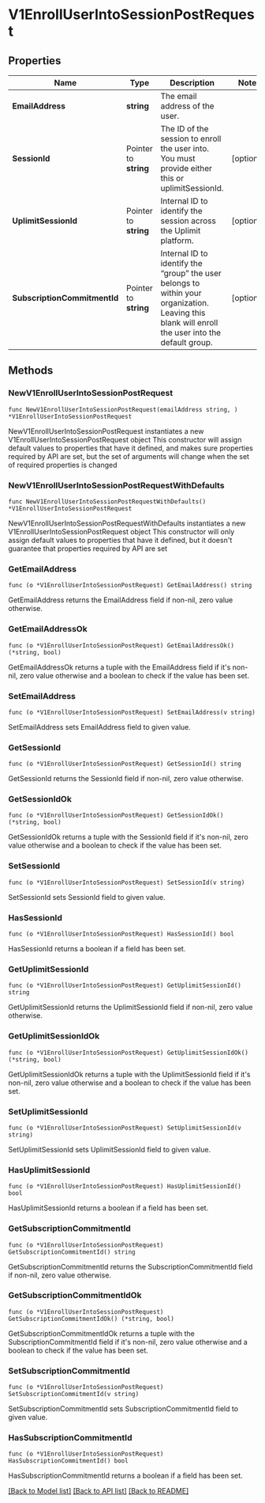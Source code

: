 # V1EnrollUserIntoSessionPostRequest

## Properties

Name | Type | Description | Notes
------------ | ------------- | ------------- | -------------
**EmailAddress** | **string** | The email address of the user. | 
**SessionId** | Pointer to **string** | The ID of the session to enroll the user into. You must provide either this or uplimitSessionId. | [optional] 
**UplimitSessionId** | Pointer to **string** | Internal ID to identify the session across the Uplimit platform. | [optional] 
**SubscriptionCommitmentId** | Pointer to **string** | Internal ID to identify the “group” the user belongs to within your organization. Leaving this blank will enroll the user into the default group. | [optional] 

## Methods

### NewV1EnrollUserIntoSessionPostRequest

`func NewV1EnrollUserIntoSessionPostRequest(emailAddress string, ) *V1EnrollUserIntoSessionPostRequest`

NewV1EnrollUserIntoSessionPostRequest instantiates a new V1EnrollUserIntoSessionPostRequest object
This constructor will assign default values to properties that have it defined,
and makes sure properties required by API are set, but the set of arguments
will change when the set of required properties is changed

### NewV1EnrollUserIntoSessionPostRequestWithDefaults

`func NewV1EnrollUserIntoSessionPostRequestWithDefaults() *V1EnrollUserIntoSessionPostRequest`

NewV1EnrollUserIntoSessionPostRequestWithDefaults instantiates a new V1EnrollUserIntoSessionPostRequest object
This constructor will only assign default values to properties that have it defined,
but it doesn't guarantee that properties required by API are set

### GetEmailAddress

`func (o *V1EnrollUserIntoSessionPostRequest) GetEmailAddress() string`

GetEmailAddress returns the EmailAddress field if non-nil, zero value otherwise.

### GetEmailAddressOk

`func (o *V1EnrollUserIntoSessionPostRequest) GetEmailAddressOk() (*string, bool)`

GetEmailAddressOk returns a tuple with the EmailAddress field if it's non-nil, zero value otherwise
and a boolean to check if the value has been set.

### SetEmailAddress

`func (o *V1EnrollUserIntoSessionPostRequest) SetEmailAddress(v string)`

SetEmailAddress sets EmailAddress field to given value.


### GetSessionId

`func (o *V1EnrollUserIntoSessionPostRequest) GetSessionId() string`

GetSessionId returns the SessionId field if non-nil, zero value otherwise.

### GetSessionIdOk

`func (o *V1EnrollUserIntoSessionPostRequest) GetSessionIdOk() (*string, bool)`

GetSessionIdOk returns a tuple with the SessionId field if it's non-nil, zero value otherwise
and a boolean to check if the value has been set.

### SetSessionId

`func (o *V1EnrollUserIntoSessionPostRequest) SetSessionId(v string)`

SetSessionId sets SessionId field to given value.

### HasSessionId

`func (o *V1EnrollUserIntoSessionPostRequest) HasSessionId() bool`

HasSessionId returns a boolean if a field has been set.

### GetUplimitSessionId

`func (o *V1EnrollUserIntoSessionPostRequest) GetUplimitSessionId() string`

GetUplimitSessionId returns the UplimitSessionId field if non-nil, zero value otherwise.

### GetUplimitSessionIdOk

`func (o *V1EnrollUserIntoSessionPostRequest) GetUplimitSessionIdOk() (*string, bool)`

GetUplimitSessionIdOk returns a tuple with the UplimitSessionId field if it's non-nil, zero value otherwise
and a boolean to check if the value has been set.

### SetUplimitSessionId

`func (o *V1EnrollUserIntoSessionPostRequest) SetUplimitSessionId(v string)`

SetUplimitSessionId sets UplimitSessionId field to given value.

### HasUplimitSessionId

`func (o *V1EnrollUserIntoSessionPostRequest) HasUplimitSessionId() bool`

HasUplimitSessionId returns a boolean if a field has been set.

### GetSubscriptionCommitmentId

`func (o *V1EnrollUserIntoSessionPostRequest) GetSubscriptionCommitmentId() string`

GetSubscriptionCommitmentId returns the SubscriptionCommitmentId field if non-nil, zero value otherwise.

### GetSubscriptionCommitmentIdOk

`func (o *V1EnrollUserIntoSessionPostRequest) GetSubscriptionCommitmentIdOk() (*string, bool)`

GetSubscriptionCommitmentIdOk returns a tuple with the SubscriptionCommitmentId field if it's non-nil, zero value otherwise
and a boolean to check if the value has been set.

### SetSubscriptionCommitmentId

`func (o *V1EnrollUserIntoSessionPostRequest) SetSubscriptionCommitmentId(v string)`

SetSubscriptionCommitmentId sets SubscriptionCommitmentId field to given value.

### HasSubscriptionCommitmentId

`func (o *V1EnrollUserIntoSessionPostRequest) HasSubscriptionCommitmentId() bool`

HasSubscriptionCommitmentId returns a boolean if a field has been set.


[[Back to Model list]](../README.md#documentation-for-models) [[Back to API list]](../README.md#documentation-for-api-endpoints) [[Back to README]](../README.md)


